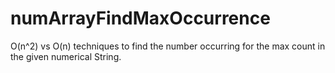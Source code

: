 # numArrayFindMaxOccurrence

O(n^2) vs O(n) techniques to find the number occurring for the max count in the given numerical String. 

